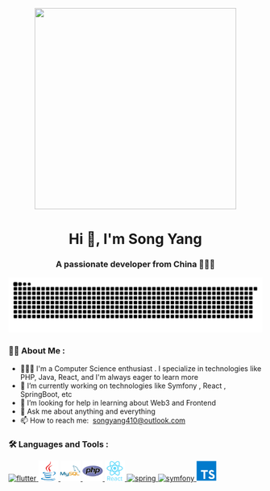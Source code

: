 <p align="Center">
<img src="https://octodex.github.com/images/daftpunktocat-thomas.gif" height="400px" width ="400px">
</p>

<h1 align="center">Hi 👋, I'm Song Yang</h1>
<h3 align="center">A passionate developer from China 🏃🏻‍♂️</h3>

<picture>
  <source
    media="(prefers-color-scheme: dark)"
    srcset="https://github.com/pistachio214/pistachio214/blob/output/github-contribution-grid-snake.svg"
  />
  <source
    media="(prefers-color-scheme: light)"
    srcset="https://github.com/pistachio214/pistachio214/blob/output/github-contribution-grid-snake.svg"
  />
  <img
    alt="github contribution grid snake animation"
    src="https://github.com/pistachio214/pistachio214/blob/output/github-contribution-grid-snake.svg"
  />
</picture>

### 👨‍💻 About Me :

- 👨🏻‍💻 I'm a Computer Science enthusiast . I specialize in technologies like PHP, Java, React, and I'm always eager to learn more
- 🌱 I’m currently working on technologies like Symfony , React , SpringBoot, etc
- 🤔 I’m looking for help in learning about Web3 and Frontend
- 💬 Ask me about anything and everything
- 📫 How to reach me: &nbsp;songyang410@outlook.com

### 🛠️ Languages and Tools :

<p align="left"> 
  <a href="https://flutter.dev" target="_blank" rel="noreferrer"> 
    <img src="https://www.vectorlogo.zone/logos/flutterio/flutterio-icon.svg" alt="flutter" width="40" height="40"/> 
  </a> 
  <a href="https://www.java.com" target="_blank" rel="noreferrer"> 
    <img src="https://raw.githubusercontent.com/devicons/devicon/master/icons/java/java-original.svg" alt="java" width="40" height="40"/> 
  </a> 
  <a href="https://www.mysql.com/" target="_blank" rel="noreferrer"> 
    <img src="https://raw.githubusercontent.com/devicons/devicon/master/icons/mysql/mysql-original-wordmark.svg" alt="mysql" width="40" height="40"/> 
  </a> 
  <a href="https://www.php.net" target="_blank" rel="noreferrer"> 
    <img src="https://raw.githubusercontent.com/devicons/devicon/master/icons/php/php-original.svg" alt="php" width="40" height="40"/> 
  </a> 
  <a href="https://reactjs.org/" target="_blank" rel="noreferrer"> 
    <img src="https://raw.githubusercontent.com/devicons/devicon/master/icons/react/react-original-wordmark.svg" alt="react" width="40" height="40"/> 
  </a> 
  <a href="https://spring.io/" target="_blank" rel="noreferrer"> 
    <img src="https://www.vectorlogo.zone/logos/springio/springio-icon.svg" alt="spring" width="40" height="40"/> 
  </a> 
  <a href="https://symfony.com" target="_blank" rel="noreferrer"> 
    <img src="https://symfony.com/logos/symfony_black_03.svg" alt="symfony" width="40" height="40"/> 
  </a> 
  <a href="https://www.typescriptlang.org/" target="_blank" rel="noreferrer"> 
    <img src="https://raw.githubusercontent.com/devicons/devicon/master/icons/typescript/typescript-original.svg" alt="typescript" width="40" height="40"/> 
  </a> 
</p>
